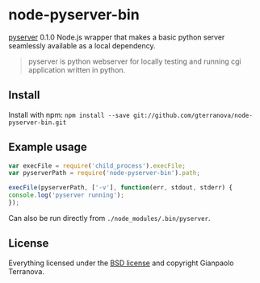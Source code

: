 # node-pyserver-bin 

[pyserver](http://github.com/gterranova/node-pyserver-bin) 0.1.0 Node.js wrapper that makes a basic python server seamlessly available as a local dependency.

> pyserver is python webserver for locally testing and running cgi application written in python.

## Install

Install with npm: `npm install --save git://github.com/gterranova/node-pyserver-bin.git`


## Example usage

```js
var execFile = require('child_process').execFile;
var pyserverPath = require('node-pyserver-bin').path;

execFile(pyserverPath, ['-v'], function(err, stdout, stderr) {
console.log('pyserver running');
});
```

Can also be run directly from `./node_modules/.bin/pyserver`.


## License

Everything licensed under the [BSD license](http://opensource.org/licenses/bsd-license.php)  and copyright Gianpaolo Terranova.

